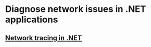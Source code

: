 
Diagnose network issues in .NET applications
============================================

## [Network tracing in .NET](net-network-tracing.md) ##

